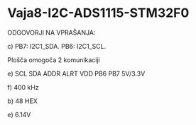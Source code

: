 # Vaja8-I2C-ADS1115-STM32F0

ODGOVORJI NA VPRAŠANJA:

c) PB7: I2C1_SDA.
   PB6: I2C1_SCL.
   
   Plošča omogoča 2 komunikaciji

e) SCL  SDA  ADDR  ALRT  VDD
   PB6  PB7              5V/3.3V
   
 
 f) 400 kHz
 
 b) 48 HEX
 
 e) 6.14V
